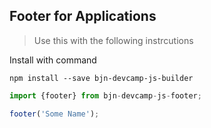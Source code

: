 ## Footer for Applications

>Use this with the following instrcutions

Install with command
```
npm install --save bjn-devcamp-js-builder
```

```javascript
import {footer} from bjn-devcamp-js-footer;

footer('Some Name');
```